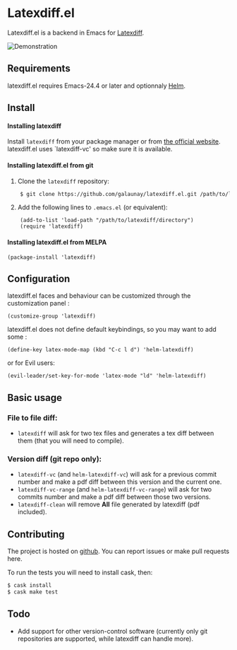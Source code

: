 # Latexdiff.el

Latexdiff.el is a backend in Emacs for [Latexdiff](https://github.com/ftilmann/latexdiff).

![Demonstration](https://raw.githubusercontent.com/galaunay/latexdiff.el/master/doc/latexdiff.gif)

## Requirements

latexdiff.el requires Emacs-24.4 or later
and optionnaly [Helm](https://github.com/emacs-helm/helm).

## Install

#### Installing latexdiff

Install `latexdiff` from your package manager or from
[the official website](https://github.com/ftilmann/latexdiff).
latexdiff.el uses `latexdiff-vc' so make sure it is available.

#### Installing latexdiff.el from git

  1. Clone the `latexdiff` repository:

```bash
    $ git clone https://github.com/galaunay/latexdiff.el.git /path/to/latexdiff/directory
```

  2. Add the following lines to `.emacs.el` (or equivalent):

```elisp
    (add-to-list 'load-path "/path/to/latexdiff/directory")
    (require 'latexdiff)
```

#### Installing latexdiff.el from MELPA

```elisp
(package-install 'latexdiff)
```

## Configuration

latexdiff.el faces and behaviour can be customized through the customization panel :

```elisp
(customize-group 'latexdiff)
```

latexdiff.el does not define default keybindings, so you may want to add
some :

```elisp
(define-key latex-mode-map (kbd "C-c l d") 'helm-latexdiff)
```

or for Evil users:

```elisp
(evil-leader/set-key-for-mode 'latex-mode "ld" 'helm-latexdiff)
```

## Basic usage

### File to file diff:

- `latexdiff` will ask for two tex files and generates a tex diff between
  them (that you will need to compile).

### Version diff (git repo only):

- `latexdiff-vc` (and `helm-latexdiff-vc`) will ask for a previous commit
  number and make a pdf diff between this version and the current one.
- `latexdiff-vc-range` (and `helm-latexdiff-vc-range`) will ask for two
  commits number and make a pdf diff between those two versions.
- `latexdiff-clean` will remove **All** file generated by latexdiff
  (pdf included).

## Contributing

The project is hosted on [github](https://github.com/galaunay/latexdiff.el).
You can report issues or make pull requests here.

To run the tests you will need to install cask, then:

```bash
$ cask install
$ cask make test
```

## Todo
 - Add support for other version-control software (currently only git repositories are supported, while latexdiff can handle more).
